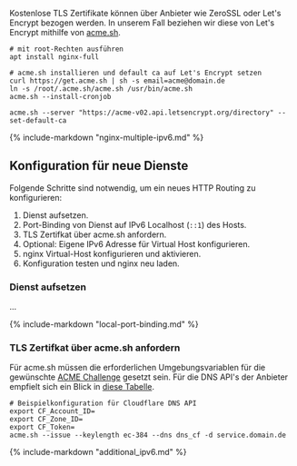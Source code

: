 
Kostenlose TLS Zertifikate können über Anbieter wie ZeroSSL 
oder Let's Encrypt bezogen werden. In unserem Fall beziehen wir diese von Let's Encrypt mithilfe von
[acme.sh](https://github.com/acmesh-official/acme.sh).

```shell
# mit root-Rechten ausführen
apt install nginx-full

# acme.sh installieren und default ca auf Let's Encrypt setzen
curl https://get.acme.sh | sh -s email=acme@domain.de
ln -s /root/.acme.sh/acme.sh /usr/bin/acme.sh
acme.sh --install-cronjob

acme.sh --server "https://acme-v02.api.letsencrypt.org/directory" --set-default-ca
```

{% include-markdown "nginx-multiple-ipv6.md" %}

## Konfiguration für neue Dienste

Folgende Schritte sind notwendig, um ein neues HTTP Routing zu konfigurieren:
1. Dienst aufsetzen.
2. Port-Binding von Dienst auf IPv6 Localhost (`::1`) des Hosts.
3. TLS Zertifkat über acme.sh anfordern.
4. Optional: Eigene IPv6 Adresse für Virtual Host konfigurieren.
5. nginx Virtual-Host konfigurieren und aktivieren.
6. Konfiguration testen und nginx neu laden.

### Dienst aufsetzen
...


{% include-markdown "local-port-binding.md" %}

### TLS Zertifkat über acme.sh anfordern

Für acme.sh müssen die erforderlichen Umgebungsvariablen für die gewünschte 
[ACME Challenge](https://letsencrypt.org/docs/challenge-types/) gesetzt 
sein. Für die DNS API's der Anbieter empfielt sich ein Blick in 
[diese Tabelle](https://github.com/acmesh-official/acme.sh/wiki/dnsapi).

```shell
# Beispielkonfiguration für Cloudflare DNS API
export CF_Account_ID=
export CF_Zone_ID=
export CF_Token=
acme.sh --issue --keylength ec-384 --dns dns_cf -d service.domain.de
```

{% include-markdown "additional_ipv6.md" %}
